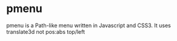 pmenu
=====

pmenu is a Path-like menu written in Javascript and CSS3. It uses translate3d not pos:abs top/left